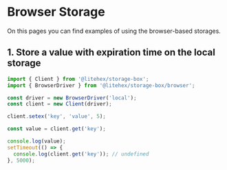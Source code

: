 # Browser Storage

On this pages you can find examples of using the browser-based storages.

## 1. Store a value with expiration time on the local storage

```typescript
import { Client } from '@litehex/storage-box';
import { BrowserDriver } from '@litehex/storage-box/browser';

const driver = new BrowserDriver('local');
const client = new Client(driver);

client.setex('key', 'value', 5);

const value = client.get('key');

console.log(value);
setTimeout(() => {
  console.log(client.get('key')); // undefined
}, 5000);
```
